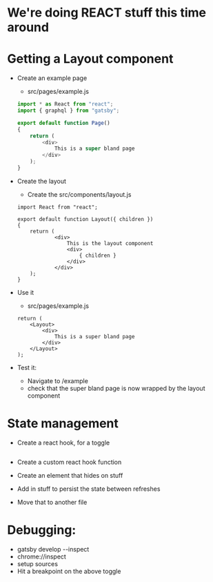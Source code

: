 # We're doing REACT stuff this time around

# Getting a Layout component
* Create an example page
    * src/pages/example.js
    ```js
    import * as React from "react";
    import { graphql } from "gatsby";

    export default function Page()
    {
        return (
            <div>
                This is a super bland page
            </div>
        );
    }
    ```

* Create the layout
    * Create the src/components/layout.js
    ```
    import React from "react";

    export default function Layout({ children })
    {
        return (
                <div>
                    This is the layout component
                    <div>
                        { children }
                    </div>
                </div>
        );
    }
    ```

* Use it
    * src/pages/example.js
    ```
    return (
        <Layout>
            <div>
                This is a super bland page
            </div>
        </Layout>
    );
    ```

* Test it:
    * Navigate to /example
    * check that the super bland page is now wrapped by the layout component

# State management
* Create a react hook, for a toggle
```js
```

* Create a custom react hook function

* Create an element that hides on stuff
* Add in stuff to persist the state between refreshes
* Move that to another file

# Debugging:
* gatsby develop --inspect
* chrome://inspect
* setup sources
* Hit a breakpoint on the above toggle
